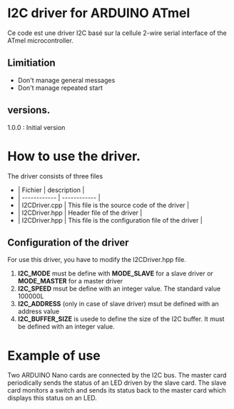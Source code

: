 # I2C driver for ARDUINO ATmel
Ce code est une driver I2C basé sur la cellule 2-wire serial interface  of the ATmel microcontroller.

## Limitiation
- Don't manage general messages
- Don't manage repeated start

## versions.
1.0.0 : Initial version

# How to use the driver.
The driver consists of three files
- |  Fichier  | description  |
- | ------------ | ------------ |
- | I2CDriver.cpp  | This file is the source code of the driver  |
- |  I2CDriver.hpp | Header file of the driver  |
- | I2CDriver.hpp | This file is the configuration file of the driver |

## Configuration of the driver
For use this driver, you have to modify the I2CDriver.hpp file.
1. **I2C_MODE** must be define with **MODE_SLAVE** for a slave driver or **MODE_MASTER** for a master driver	
2. **I2C_SPEED** msut be define with an integer value. The standard value 100000L
3. **I2C_ADDRESS** (only in case of slave driver) msut be defined with an address value
4. **I2C_BUFFER_SIZE** is usede to define the size of the I2C buffer. It must be defined with an integer value.

# Example of use

Two ARDUINO Nano cards are connected by the I2C bus. The master card periodically sends the status of an LED driven by the slave card. The slave card monitors a switch and sends its status back to the master card which displays this status on an LED.
